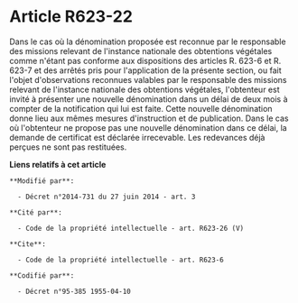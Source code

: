 # Article R623-22

Dans le cas où la dénomination proposée est reconnue par le responsable des missions relevant de l'instance nationale des
obtentions végétales comme n'étant pas conforme aux dispositions des articles R. 623-6 et R. 623-7 et des arrêtés pris pour
l'application de la présente section, ou fait l'objet d'observations reconnues valables par le responsable des missions
relevant de l'instance nationale des obtentions végétales, l'obtenteur est invité à présenter une nouvelle dénomination dans
un délai de deux mois à compter de la notification qui lui est faite. Cette nouvelle dénomination donne lieu aux mêmes
mesures d'instruction et de publication. Dans le cas où l'obtenteur ne propose pas une nouvelle dénomination dans ce délai,
la demande de certificat est déclarée irrecevable. Les redevances déjà perçues ne sont pas restituées.

**Liens relatifs à cet article**

	**Modifié par**:

	  - Décret n°2014-731 du 27 juin 2014 - art. 3

	**Cité par**:

	  - Code de la propriété intellectuelle - art. R623-26 (V)

	**Cite**:

	  - Code de la propriété intellectuelle - art. R623-6

	**Codifié par**:

	  - Décret n°95-385 1955-04-10
